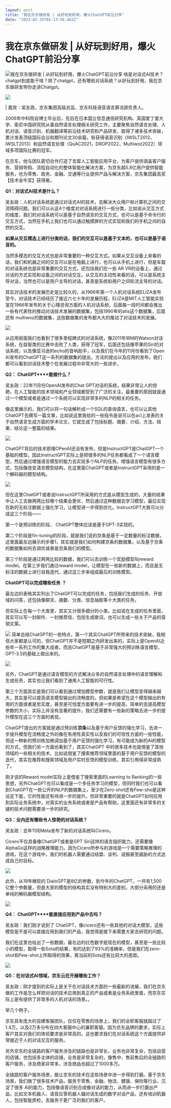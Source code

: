 ```yaml
---
layout: post
title: "我在京东做研发 | 从好玩到好用，爆火ChatGPT前沿分享"
date: "2023-02-25T01:13:56.462Z"
---
```

我在京东做研发 | 从好玩到好用，爆火ChatGPT前沿分享
==============================

![我在京东做研发 | 从好玩到好用，爆火ChatGPT前沿分享](https://img2023.cnblogs.com/blog/2927063/202302/2927063-20230224170352868-1470617356.png) 啥是对话式AI技术？chatgpt到底能干啥？除了chatgpt，还有哪些对话系统？从好玩到好用，我在京东做研发带你走进Chatgpt。

![](https://oscimg.oschina.net/oscnet/up-4b594e6693bd6bdb72b79fa4bcf69762c5a.jpg)

| 嘉宾：吴友政，京东集团高级总监、京东科技语音语言算法部负责人。

2006年中科院自博士毕业后，先后在日本国立信息通信研究机构、英国爱丁堡大学、索尼中国研究院从事自然语言处理相关研究工作，主要聚焦自然语言处理、人机对话、语音识别、机器翻译等前沿技术研究和产品研发，取得了诸多技术突破，累计发表顶级国际会议和期刊论文30余篇，斩获得语音识别（IWSLT2012、IWSLT2013）和自然语言处理（QuAC2021，DROP2022，Multiwoz2022）领域多项国际比赛的冠军。

在京东，他与团队密切合作打造了言犀人工智能应用平台，为客户提供涵盖客户服务、营销导购、流程自动化的整体智能化解决方案，为京东超5.8亿用户提供智能服务，也为零售、政务、金融、交通等行业提供产品与解决方案，京东集团最高奖【技术金牛奖】获得者。

**Q1：对话式AI技术是什么？**

吴友政：人机对话系统是通过对话式AI的技术，去解决大众用户和计算机之间的交流障碍问题。我们可以从这4个维度对对话系统进行一些分类，比如说从交互方式的维度，我们的对话系统可以是基于自然语言的交互方式，也可以是基于命令行的交互方式，当然在手机上我们也可以通过触摸屏的方式实现和我们的手机之间的自然的交互。

**如果从交互模态上进行分类的话，我们的交互可以是基于文本的，也可以是基于语音的。**

当然多模态的交互方式也是非常重要的一种交互方式。如果从交互设备上来看的话，我们和机器之间的交互可以是在电脑上进行，也可以从手机上进行，但是车载的对话系统也是非常重要的交互方式，还包括我们在一些 AR VR的设备上，通过对话的方式实现和设备之间的对话交互。从交互的主动性来看的话，可以是系统主导对话，当然也可以是用户主导的对话，甚至是系统和用户之间轮流主导的对话。

其实对话技术的发展历史是比较久的，从1966年第一个人机对话系统ELIZA发布至今，对话技术已经经历了接近六七十年的发展历程，ELIZA是MIT人工智能实验室在1966年发布的关于心理咨询方面的人机对话系统，后面每一段时间都会推出一些有代表性的推动对话技术发展的数据集，包括1990年的atis这个数据集，后面还有 multiwoz的数据集，这些数据集的发布都大大的推动了对话技术的发展。

![](https://oscimg.oschina.net/oscnet/up-e04a9eba6c0326ea74e3cf2e878ab620ae5.png)

从应用层面我们也看到了很多里程碑式的对话系统，像2011年IBM的Watson对话系统，在益智类的比赛中击败了人类，获得了冠军，后面还包括像苹果的Siri的对话系统，以及像亚马逊的echo的音响助手，以及我们在今年的11月份看到了Open AI发布的ChatGPT这一系列的数据集的提出，方法的提出以及应用的发布，我们都可以看到对话技术整个在发展过程中非常大的一些进步。

**Q2：** **ChatGPT\*\*\*\*能做什么？**

吴友政：22年11月份OpenAI发布的Chat GPT对话的系统，结果非常让人的惊艳，在人工智能的技术领域和产业领域都受到了广泛的关注，最重要的原因就是通过一个模型或者是通过一个系统可以实现非常多的NLP的相关的任务。

像这里展示的，我们可以将一句话解析成一个SQL的查询语言，也可以让其他ChatGPT去撰写一篇文章，比如说这里我给的一些指令是说可以在acl上发表的关于自然语言生成方面的学术论文，它就生成了包括标题、摘要、介绍、方法、结果、结论这一整篇的结果。

![](https://oscimg.oschina.net/oscnet/up-24b28e93ed0128a77e72e2bdf6a403c97b6.png)

ChatGPT背后的技术原理OPenAI还没有发布，但是InstructGPT是ChatGPT一个基础的模型。因此InstructGPT实际上是把很多的NLP任务都看成了一个语言模型，然后通过增强语言模型的能力去实现多个NLP的任务。增强语言模型有很多方式，包括像改变语言模型结构，在这里面ChatGPT或者是InstructGPT采用的是一个解码器的模型结构。

![](https://oscimg.oschina.net/oscnet/up-84418812dfd185b896f6f7b6735c524d096.png)

但在这里ChatGPT或者说InstructGPT所采用的方式是从模型生成的，大量的结果中让人工去做两两比较哪个结果会更优，然后通过这种数据去学习模型，最后实现在新的无标注数据上强化学习，让模型进一步得到优化。InstructGPT大致可以分成这三个阶段——

第一个是预训练的阶段， ChatGPT整体应该是基于GPT-3实现的。

第二个阶段是fin-tuning的阶段，就是我们说的京条是基于一定数量的标注数据，这里面最左边展示的步骤1，其实就是我们如何构建京条的数据集，以及基于京条的数据集如何去调优或者是京条我们的模型。

第三个阶段是通过两两比较的数据，我们可以去训练一个奖励模型叫reward model。在第三步我们通过reward model，让模型在一些新的数据上，而且是无标注的数据上进行自我迭代，通过这三步来组成最后的训练模型。

**ChatGPT****可以完成哪些****任务** **？**

最左边的表格其实列出了ChatGPT可以完成的任务，包括我们生成的任务、开放域的问答，还包括像聊天、摘要、分类、信息抽取等十大类的任务。

但实际上在每一个大类里，其实又分很多细分的小类。比如说在生成的任务里面，其实可以写一封邮件、一封推荐信，包括生成歌词，也可以生成一些关于产品的营销文案。

![](https://oscimg.oschina.net/oscnet/up-d2443373c26494e536208fb6ab258a91647.png) 简单总结ChatGPT的一些特点，第一个其实ChatGPT所带来的技术突破，我相信大家都是认可的，但ChatGPT并不是短期之内研发出来的，实际上是OpenAI近些年一系列工作的集大成者，而且ChatGPT是基于非常强大的预训练语言模型，GPT-3.5的基础上做出来的。

![](https://oscimg.oschina.net/oscnet/up-daefd3a0df0d55822340e324402a5077d96.png)

另外，ChatGPT是通过语言模型的方式解决众多的自然语言处理中的语言理解和生成任务，其实也让我们看到了通用人工智能的可行性。

第三个方面其实是我们可以看到通过增加模型参数，就是我们让模型变得越来越大，其实是可以提高语言模型输出的流畅度的。但如果是希望在这个模型输出的有用的方面或者是忠实度，甚至是可信度方面要有进一步的提高，简单的去提高模型参数的大小，实际上并没有显著的提升。我们还需要有一些新的策略去进一步的提升模型在这三个方面的表现。

ChatGPT提出的方案就是通过预训练**京条**以及基于用户反馈的强化学习，去进一步提升模型在流畅度之外的像在有用性真实性以及我们的可信性方面的一些性能，但这一种新的预训练加微调加基于用户反馈的强化学习，有可能成为新的AI的模型的方式，但我们另一方面也看到了，其实ChatGPT 中的很多技术也是借鉴了其他领域的一些相关的技术，比如说借鉴了搜索推荐领域里面的基于用户反馈的模型的迭代，其实在推荐和搜索领域及用户实时反馈的模型训练，其实引用得非常成熟了。

刚才说的Reward model实际上是借鉴了搜索里面的Learning to Ranking的一些思想，另外ChatGPT也可以看成是一个多任务学习的模型，但同时我们也可以看到ChatGPT在一些公开的NLP的数据集上，至少在Zero-shot还有Few-sho是这种设定下面，它的性能还有待进一步的提升。但非常重要的就是ChatGPT如何应用到实际业务系统中，对真实的业务系统或者是产品有帮助，这里面还有非常多的关键的技术问题需要进一步的研究。

**Q3：业内还有哪些令人惊艳的对话系统？**

吴友政：去年11月Meta发布了新的对话系统叫Cicero。

Cicero不仅具备像ChatGPT或者是GPT Siri这样的语言组织能力，还需要像AlphaGo这样的战略推理能力。因为Cicero所参与的游戏是一个需要策略推理的游戏，在这个游戏中，我们的机器人需要通过结盟、谈判、说服甚至威胁的方式达成自己的目标。

![](https://oscimg.oschina.net/oscnet/up-2078075c92c7c5ded7824762249ddb97f3a.png)

此外，从19年微软的 DialoGPT是8亿的参数，到今年的ChatGPT，一共有1,500亿整个参数量，但是大家的模型的结构其实没有特别大的差别，大部分采用的还是单纯的解码器模型结构。

![](https://oscimg.oschina.net/oscnet/up-74cb3fde27954905e7905edbc73c75a4320.png)

**Q4：** **ChatGPT\*\*\*\*能直接应用到产品中去吗？**

吴友政：我们刚才说到了 ChatGPT，像cicero还有一些其他的对话大模型，这些模型是不是可以直接应用到我们的产品，我觉得是接下来需要大家去研究的问题。

我们在这里也给出了一些数据，最左边的红色数字是现在的模型，甚至是一些比较小的模型，取得一些Sota的结果，有的达到了93%的准确率，但是我们在zero-shot和Few-shot上所取得的效果，离当前的Sota还有比较大的差距。

![](https://oscimg.oschina.net/oscnet/up-7e53b27c189ddfc85ffcc6e5c7b95a70f51.png)

**Q5：在对话式AI领域，京东云在开展哪些工作？**

吴友政：刚才提到的实际上是关于在对话技术方面的一些最新的进展，我们在京东做的工作是怎么样把对话的技术应用到真正的产品或者是业务系统里面，而京东实际上是有提供了非常多的人机对话的场景。。

举几个例子。

京东具有庞大的自建客服团队，仅仅在零售的场景上，我们的全职客服就超过了1.4万，以及2万多分布在四大客服中心的兼职客服。因为京东品牌的要求，实际上客户其实对我们的体验要求是非常高的，这也要求我们在对话系统这个方面提供非常接近于人的对话交互的服务。

另外京东的全链路的客户服务涉及的链路也是非常长，业务也非常复杂，包括自营的店铺，也包括多主体的店铺，业务是非常复杂的，像售中、售前售后的全链路的客户服务，涉及商家非常多，涉及商品也超过了1000多万。

全链路的客户服务场景，能让京东的技术在这些场景中进一步得到打磨。基于京东场景，我们做了很多技术产品，服务于零售、金融、物流、健康、保险等行业，沉淀了很多 AI的能力，包括像语音识别合成像对话的能力，从而进一步打磨出产品，比如文本机器人、语音应答机器人偏对话生成的数字对话产品，还有培训机器人，包括智能质检，去服务于更广泛的我们的客户。